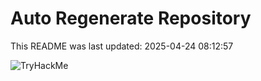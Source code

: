 # Auto Regenerate Repository

This README was last updated: 2025-04-24 08:12:57

 ![TryHackMe](https://tryhackme.com/badge/533634)